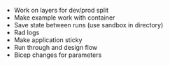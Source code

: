 - Work on layers for dev/prod split
- Make example work with container
- Save state between runs (use sandbox in directory)
- Rad logs
- Make application sticky
- Run through and design flow
- Bicep changes for parameters